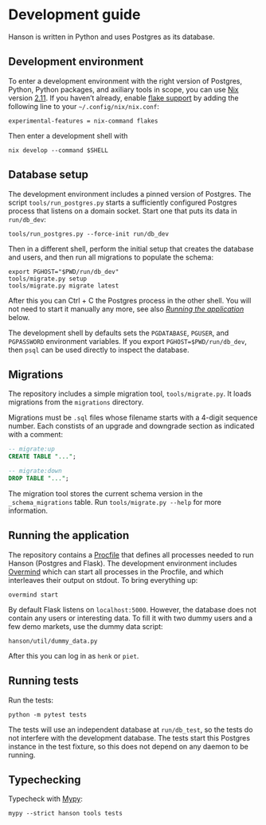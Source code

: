 # Development guide

Hanson is written in Python and uses Postgres as its database.

## Development environment

To enter a development environment with the right version of Postgres, Python,
Python packages, and axiliary tools in scope, you can use [Nix][nix] version
[2.11][nix-2.11]. If you haven’t already, enable [flake support][flake] by
adding the following line to your `~/.config/nix/nix.conf`:

    experimental-features = nix-command flakes

Then enter a development shell with

    nix develop --command $SHELL

[nix]:      https://nixos.org/download.html
[nix-2.11]: https://releases.nixos.org/?prefix=nix/nix-2.11.0/
[flake]:    https://nixos.wiki/wiki/Flakes

## Database setup

The development environment includes a pinned version of Postgres. The script
`tools/run_postgres.py` starts a sufficiently configured Postgres process that
listens on a domain socket. Start one that puts its data in `run/db_dev`:

    tools/run_postgres.py --force-init run/db_dev

Then in a different shell, perform the initial setup that creates the database
and users, and then run all migrations to populate the schema:

    export PGHOST="$PWD/run/db_dev"
    tools/migrate.py setup
    tools/migrate.py migrate latest

After this you can Ctrl + C the Postgres process in the other shell. You will
not need to start it manually any more, see also [_Running the
application_](#running-the-application) below.

The development shell by defaults sets the `PGDATABASE`, `PGUSER`, and
`PGPASSWORD` environment variables. If you export `PGHOST=$PWD/run/db_dev`,
then `psql` can be used directly to inspect the database.

## Migrations

The repository includes a simple migration tool, `tools/migrate.py`. It loads
migrations from the `migrations` directory.

Migrations must be `.sql` files whose filename starts with a 4-digit sequence
number. Each constists of an upgrade and downgrade section as indicated with a
comment:

```sql
-- migrate:up
CREATE TABLE "...";

-- migrate:down
DROP TABLE "...";
```

The migration tool stores the current schema version in the `_schema_migrations`
table. Run `tools/migrate.py --help` for more information.

## Running the application

The repository contains a [Procfile][procfile] that defines all processes needed
to run Hanson (Postgres and Flask). The development environment includes
[Overmind][overmind] which can start all processes in the Procfile, and which
interleaves their output on stdout. To bring everything up:

    overmind start

By default Flask listens on `localhost:5000`. However, the database does not
contain any users or interesting data. To fill it with two dummy users and a few
demo markets, use the dummy data script:

    hanson/util/dummy_data.py

After this you can log in as `henk` or `piet`.

[procfile]: https://ddollar.github.io/foreman/#PROCFILE
[overmind]: https://github.com/DarthSim/overmind

## Running tests

Run the tests:

    python -m pytest tests

The tests will use an independent database at `run/db_test`, so the tests do not
interfere with the development database. The tests start this Postgres instance
in the test fixture, so this does not depend on any daemon to be running.

## Typechecking

Typecheck with [Mypy][mypy]:

    mypy --strict hanson tools tests

[mypy]: https://mypy-lang.org/
